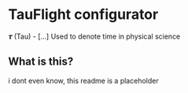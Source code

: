 # TauFlight configurator

𝝉 (Tau) - [...] Used to denote time in physical science

## What is this?

i dont even know, this readme is a placeholder
